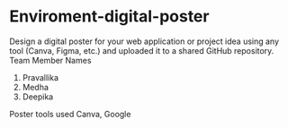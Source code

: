 # Enviroment-digital-poster
Design a digital poster for your web application  or project idea using any  tool (Canva, Figma, etc.) and uploaded it to a shared GitHub repository. 
Team Member Names
1. Pravallika
2. Medha
3. Deepika

Poster tools used
Canva, Google

